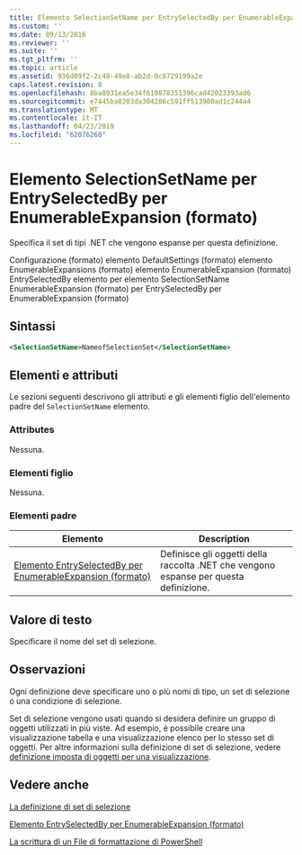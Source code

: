 ```yaml
---
title: Elemento SelectionSetName per EntrySelectedBy per EnumerableExpansion (formato) | Microsoft Docs
ms.custom: ''
ms.date: 09/13/2016
ms.reviewer: ''
ms.suite: ''
ms.tgt_pltfrm: ''
ms.topic: article
ms.assetid: 936d09f2-2c48-49e8-ab2d-0c8729199a2e
caps.latest.revision: 8
ms.openlocfilehash: 8ba8931ea5e34f610878351396cad42023393ad6
ms.sourcegitcommit: e7445ba8203da304286c591ff513900ad1c244a4
ms.translationtype: MT
ms.contentlocale: it-IT
ms.lasthandoff: 04/23/2019
ms.locfileid: "62076260"
---
```

# <a name="selectionsetname-element-for-entryselectedby-for-enumerableexpansion-format"></a>Elemento SelectionSetName per EntrySelectedBy per EnumerableExpansion (formato)

Specifica il set di tipi .NET che vengono espanse per questa definizione.

Configurazione (formato) elemento DefaultSettings (formato) elemento EnumerableExpansions (formato) elemento EnumerableExpansion (formato) EntrySelectedBy elemento per elemento SelectionSetName EnumerableExpansion (formato) per EntrySelectedBy per EnumerableExpansion (formato)

## <a name="syntax"></a>Sintassi

```xml
<SelectionSetName>NameofSelectionSet</SelectionSetName>

```

## <a name="attributes-and-elements"></a>Elementi e attributi

Le sezioni seguenti descrivono gli attributi e gli elementi figlio dell'elemento padre del `SelectionSetName` elemento.

### <a name="attributes"></a>Attributes

Nessuna.

### <a name="child-elements"></a>Elementi figlio

Nessuna.

### <a name="parent-elements"></a>Elementi padre

|Elemento|Description|
|-------------|-----------------|
|[Elemento EntrySelectedBy per EnumerableExpansion (formato)](./entryselectedby-element-for-enumerableexpansion-format.md)|Definisce gli oggetti della raccolta .NET che vengono espanse per questa definizione.|

## <a name="text-value"></a>Valore di testo

Specificare il nome del set di selezione.

## <a name="remarks"></a>Osservazioni

Ogni definizione deve specificare uno o più nomi di tipo, un set di selezione o una condizione di selezione.

Set di selezione vengono usati quando si desidera definire un gruppo di oggetti utilizzati in più viste. Ad esempio, è possibile creare una visualizzazione tabella e una visualizzazione elenco per lo stesso set di oggetti. Per altre informazioni sulla definizione di set di selezione, vedere [definizione imposta di oggetti per una visualizzazione](./defining-selection-sets.md).

## <a name="see-also"></a>Vedere anche

[La definizione di set di selezione](./defining-selection-sets.md)

[Elemento EntrySelectedBy per EnumerableExpansion (formato)](./entryselectedby-element-for-enumerableexpansion-format.md)

[La scrittura di un File di formattazione di PowerShell](./writing-a-powershell-formatting-file.md)

